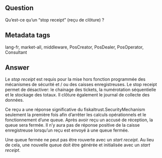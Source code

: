 ## Question
Qu’est-ce qu’un “stop receipt” (reçu de clôture) ?

## Metadata tags
lang-fr, market-all, middleware, PosCreator, PosDealer, PosOperator, Consultant

## Answer
Le _stop receipt_ est requis pour la mise hors fonction programmée des mécanismes de sécurité et / ou des caisses enregistreuses. Le stop receipt permet de désactiver: le chainage des tickets, la numérotation séquentielle et le stockage des totaux. Il clôture également le journal de collecte des données.

Ce reçu a une réponse significative du fiskaltrust.SecurityMechanism seulement la première fois afin d’arrêter les calculs opérationnels et le fonctionnement d’une queue. Après avoir reçu un accusé de réception, la queue sera fermée. Il n’y aura pas de réponse positive de la caisse enregistreuse lorsqu’un reçu est envoyé à une queue fermée.

Une queue fermée ne peut pas être rouverte avec un _start receipt_. Au lieu de cela, une nouvelle queue doit être générée et initialisée avec un _start receipt_.
